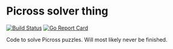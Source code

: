 # Picross solver thing

[![Build Status](https://travis-ci.org/emlynwest/picross.svg?branch=master)](https://travis-ci.org/emlynwest/picross)
[![Go Report Card](https://goreportcard.com/badge/github.com/emlynwest/picross)](https://goreportcard.com/report/github.com/emlynwest/picross)

Code to solve Picross puzzles. Will most likely never be finished.
